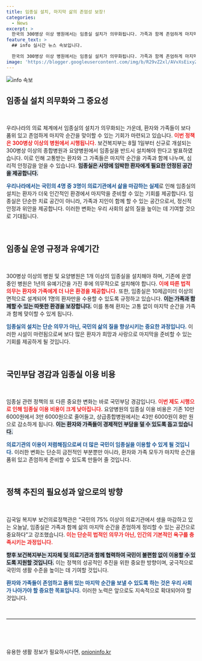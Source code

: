 ```yaml
---
title: 임종실 설치, 마지막 삶의 존엄성 보장!
categories:
  - News
excerpt: >
  한국의 300병상 이상 병원에서는 임종실 설치가 의무화됩니다. 가족과 함께 존엄하게 마지막 순간을 맞이할 수 있는 공간으로, 국민 부담도 크게 줄어들어 임종실 접근성이 향상될 전망입니다. 클릭하고 더 알아보세요!
feature_text: >
  ## info 실시간 뉴스 속보입니다.

  한국의 300병상 이상 병원에서는 임종실 설치가 의무화됩니다. 가족과 함께 존엄하게 마지막 순간을 맞이할 수 있는 공간으로, 국민 부담도 크게 줄어들어 임종실 접근성이 향상될 전망입니다. 클릭하고 더 알아보세요!
image: 'https://blogger.googleusercontent.com/img/b/R29vZ2xl/AVvXsEixyZcFfHzMRdzZMjFBmAUKJYCLCGyLL1o632UiGVXcaFdKo_bkvkuCioo0uUKlGfBVcT3P84aROyZIXSBEx3Aw5nCQ3pTgDom1WDC4m8eifvWiAmWEEVb4x6G_l8C0QH225ldMjyaFvpxGEBGNO37VmDTDMHGhJPq73UglMfDca1-0aw/s1600/blogspot.png'
---
```


<p><img src="https://blogger.googleusercontent.com/img/b/R29vZ2xl/AVvXsEixyZcFfHzMRdzZMjFBmAUKJYCLCGyLL1o632UiGVXcaFdKo_bkvkuCioo0uUKlGfBVcT3P84aROyZIXSBEx3Aw5nCQ3pTgDom1WDC4m8eifvWiAmWEEVb4x6G_l8C0QH225ldMjyaFvpxGEBGNO37VmDTDMHGhJPq73UglMfDca1-0aw/s1600/blogspot.png" alt="info 속보" /></p>

<h2 data-ke-size="size26">임종실 설치 의무화와 그 중요성</h2>

<p data-ke-size="size16">&nbsp;</p>

<p>우리나라의 의료 체계에서 임종실의 설치가 의무화되는 가운데, 환자와 가족들이 보다 품위 있고 존엄하게 마지막 순간을 맞이할 수 있는 기회가 마련되고 있습니다. <b><span style="color: #ee2323;">이번 정책은 300병상 이상의 병원에서 시행됩니다.</span></b> 보건복지부는 8월 1일부터 신규로 개설되는 300병상 이상의 종합병원과 요양병원에서 임종실을 반드시 설치해야 한다고 발표하였습니다. 이로 인해 고통받는 환자와 그 가족들은 마지막 순간을 가족과 함께 나누며, 심리적 안정감을 얻을 수 있습니다. <b><span style="background-color: #21538527;">임종실은 사망에 임박한 환자에게 필요한 안정된 공간을 제공합니다.</span></b></p>

<p><b><span style="color: #1a5490;">우리나라에서는 국민의 4명 중 3명이 의료기관에서 삶을 마감하는 실제</span></b>로 인해 임종실의 설치는 환자가 더욱 인간적인 환경에서 마지막을 준비할 수 있는 기회를 제공합니다. 임종실은 단순한 치료 공간이 아니라, 가족과 지인이 함께 할 수 있는 공간으로서, 정신적 안정과 위안을 제공합니다. 이러한 변화는 우리 사회의 삶의 질을 높이는 데 기여할 것으로 기대됩니다.</p>

<p data-ke-size="size16">&nbsp;</p>

<h2 data-ke-size="size26">임종실 운영 규정과 유예기간</h2>

<p data-ke-size="size16">&nbsp;</p>

<p>300병상 이상의 병원 및 요양병원은 1개 이상의 임종실을 설치해야 하며, 기존에 운영 중인 병원은 1년의 유예기간을 가진 후에 의무적으로 설치해야 합니다. <b><span style="color: #ee2323;">이에 따른 법적 의무는 환자와 가족에게 더 나은 환경을 제공합니다.</span></b> 또한, 임종실은 10제곱미터 이상의 면적으로 설계되어 1명의 환자만을 수용할 수 있도록 규정하고 있습니다. <b><span style="background-color: #21538527;">이는 가족과 함께할 수 있는 따뜻한 환경을 보장합니다.</span></b> 이를 통해 환자는 고통 없이 마지막 순간을 가족과 함께 맞이할 수 있게 됩니다.</p>

<p><b><span style="color: #1a5490;">임종실의 설치는 단순 의무가 아닌, 국민의 삶의 질을 향상시키는 중요한 과정입니다.</span></b> 이러한 시설이 마련됨으로써 보다 많은 환자가 희망과 사랑으로 마지막을 준비할 수 있는 기회를 제공하게 될 것입니다.</p>

<p data-ke-size="size16">&nbsp;</p>

<h2 data-ke-size="size26">국민부담 경감과 임종실 이용 비용</h2>

<p data-ke-size="size16">&nbsp;</p>

<p>임종실 관련 정책의 또 다른 중요한 변화는 바로 국민부담 경감입니다. <b><span style="color: #ee2323;">이번 제도 시행으로 인해 임종실 이용 비용이 크게 낮아집니다.</span></b> 요양병원의 임종실 이용 비용은 기존 10만 6000원에서 3만 6000원으로 줄어들고, 상급종합병원에서는 43만 6000원이 8만 원으로 감소하게 됩니다. <b><span style="background-color: #21538527;">이는 환자와 가족들이 경제적인 부담을 덜 수 있도록 돕고 있습니다.</span></b></p>

<p><b><span style="color: #1a5490;">의료기관의 이용이 저렴해짐으로써 더 많은 국민이 임종실을 이용할 수 있게 될 것입니다.</span></b> 이러한 변화는 단순히 금전적인 부분뿐만 아니라, 환자와 가족 모두가 마지막 순간을 품위 있고 존엄하게 준비할 수 있도록 만들어 줄 것입니다.</p>

<p data-ke-size="size16">&nbsp;</p>

<h2 data-ke-size="size26">정책 추진의 필요성과 앞으로의 방향</h2>

<p data-ke-size="size16">&nbsp;</p>

<p>김국일 복지부 보건의료정책관은 “국민의 75% 이상이 의료기관에서 생을 마감하고 있는 오늘날, 임종실은 가족과 함께 삶의 마지막 순간을 존엄하게 정리할 수 있는 공간으로 중요하다”고 강조했습니다. <b><span style="color: #ee2323;">이는 단순히 법적인 의무가 아닌, 인간의 기본적인 욕구를 충족시키는 과정입니다.</span></b> </p>

<p><b><span style="background-color: #21538527;">향후 보건복지부는 지자체 및 의료기관과 함께 협력하여 국민이 불편함 없이 이용할 수 있도록 지원할 것입니다.</span></b> 이는 정책의 성공적인 추진을 위한 중요한 방향이며, 궁극적으로 국민의 생활 수준을 높이는 데 기여할 것입니다. </p>

<p><b><span style="color: #1a5490;">환자와 가족들이 존엄하고 품위 있는 마지막 순간을 보낼 수 있도록 하는 것은 우리 사회가 나아가야 할 중요한 목표입니다.</span></b> 이러한 노력은 앞으로도 지속적으로 확대되어야 할 것입니다.</p>

<p data-ke-size="size16">&nbsp;</p>

<hr style="border:none; border-top:1px solid #ccc; height:1px;" /> 

<p data-ke-size="size16">&nbsp;</p> 

<p data-ke-size="size16">&nbsp;</p>
유용한 생활 정보가 필요하시다면, <a href="https://onioninfo.kr" rel="dofollow">onioninfo.kr</a>


